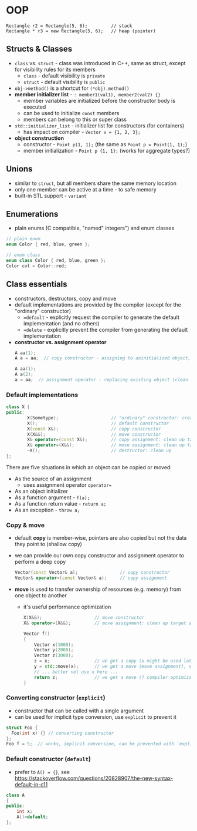 # OOP

```
Rectangle r2 = Rectangle(5, 6);         // stack
Rectangle * r3 = new Rectangle(5, 6);   // heap (pointer)
```

## Structs & Classes

- `class` vs. `struct` - class was introduced in C++, same as struct, except for visibility rules for its members
    - `class` - default visibility is `private`
    - `struct` - default visibility is `public`
- `obj->method()` is a shortcut for `(*obj).method()`
- **member initializer list** - `: member1(val1), member2(val2) {}`
    - member variables are initialized before the constructor body is executed
    - can be used to initialize `const` members
    - members can belong to this or super class
- `std::initializer_list` - initializer list for constructors (for containers)
    - has impact on compiler - `Vector v = {1, 2, 3};`
- **object construction**
    - constructor - `Point p(1, 1);` (the same as `Point p = Point(1, 1);`)
    - member initialization - `Point p {1, 1};` (works for aggregate types?)

## Unions

- similar to `struct`, but all members share the same memory location
- only one member can be active at a time - to safe memory
- built-in STL support - `variant`

## Enumerations

- plain enums (C compatible, "named" integers") and enum classes

```c++
// plain enum
enum Color { red, blue, green };

// enum class
enum class Color { red, blue, green };
Color col = Color::red;
```

## Class essentials

- constructors, destructors, copy and move
- default implementations are provided by the compiler (except for the "ordinary" constructor)
    - `=default` - explicitly request the compiler to generate the default implementation (and no others)
    - `=delete` - explicitly prevent the compiler from generating the default implementation
- **constructor vs. assignment operator**
    ```c++
    A aa(1);
    A a = aa;  // copy constructor - assigning to uninitialized object, i.e. a new object must be created
    
    A aa(1);
    A a(2);
    a = aa;  // assignment operator - replacing existing object (clean up target (self) and copy)
    ```

### Default implementations

```c++
class X {
public:
        X(Sometype);                    // "ordinary" constructor: create an object
        X();                            // default constructor
        X(const X&);                    // copy constructor
        X(X&&);                         // move constructor
        X& operator=(const X&);         // copy assignment: clean up target and copy
        X& operator=(X&&);              // move assignment: clean up target and move
        ~X();                           // destructor: clean up
};

```

There are five situations in which an object can be copied or moved:

- As the source of an assignment
    - uses assignment operator `operator=`
- As an object initializer
- As a function argument - `f(a);`
- As a function return value - `return a;`
- As an exception - `throw a;`

### Copy & move

- default **copy** is member-wise, pointers are also copied but not the data they point to (shallow copy)
- we can provide our own copy constructor and assignment operator to perform a deep copy
    ```c++
    Vector(const Vector& a);                // copy constructor
    Vector& operator=(const Vector& a);     // copy assignment
    ```

- **move** is used to transfer ownership of resources (e.g. memory) from one object to another
    - it's useful performance optimization
        ```c++
        X(X&&);                    // move constructor
        X& operator=(X&&);         // move assignment: clean up target and move
    
        Vector f()
        {
            Vector x(1000);
            Vector y(2000);
            Vector z(3000);
            z = x;                 // we get a copy (x might be used later in f())
            y = std::move(x);      // we get a move (move assignment), std::move gets us an rvalue
            // ... better not use x here ...
            return z;              // we get a move (? compiler optimization ?)
        }
        ```

### Converting constructor (`explicit`)

- constructor that can be called with a single argument
- can be used for implicit type conversion, use `explicit` to prevent it

```c++
struct Foo {
  Foo(int x) {} // converting constructor
};
Foo f = 5;  // works, implicit conversion, can be prevented with `explicit`
 ```

### Default constructor (`default`)

- prefer to `A() = {}`, see https://stackoverflow.com/questions/20828907/the-new-syntax-default-in-c11

```c++
class A
{
public:
    int x;
    A()=default;
};

```


